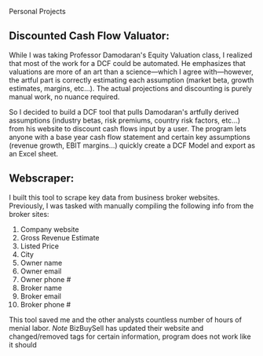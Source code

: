 Personal Projects

## Discounted Cash Flow Valuator: ##
While I was taking Professor Damodaran's Equity Valuation class, I realized that most of the work for a DCF could be automated. He emphasizes that valuations are more of an art than a science—which I agree with—however, the artful part is correctly estimating each assumption (market beta, growth estimates, margins, etc...). The actual projections and discounting is purely manual work, no nuance required. 

So I decided to build a DCF tool that pulls Damodaran's artfully derived assumptions (industry betas, risk premiums, country risk factors, etc...) from his website to discount cash flows input by a user. The program lets anyone with a base year cash flow statement and certain key assumptions (revenue growth, EBIT margins...) quickly create a DCF Model and export as an Excel sheet.


## Webscraper: ##
I built this tool to scrape key data from business broker websites. Previously, I was tasked with manually 
compiling the following info from the broker sites:
1. Company website
2. Gross Revenue Estimate
3. Listed Price
4. City
5. Owner name
6. Owner email
7. Owner phone #
8. Broker name
9. Broker email
10. Broker phone #

This tool saved me and the other analysts countless number of hours of menial labor. 
*Note* BizBuySell has updated their website and changed/removed tags for certain information, program does not work like it should


